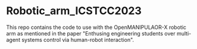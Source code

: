 # Robotic_arm_ICSTCC2023
This repo contains the code to use with the OpenMANIPULAOR-X robotic arm as mentioned in the paper "Enthusing engineering students over multi-agent systems control via human-robot interaction".
